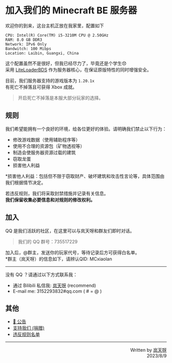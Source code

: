 # 加入我们的 Minecraft BE 服务器
欢迎你的到来，这台主机正放在我家里，配置如下

    CPU: Intel(R) Core(TM) i5-3210M CPU @ 2.50GHz
    RAM: 8.0 GB DDR3
    Network: IPv6 Only
    Bandwitch: 100 Mibps
    Location: Laibin, Guangxi, China

这个配置虽然不是很好，但我已经尽力了，毕竟还是个学生😞  
采用 [LiteLoaderBDS](https://www.litebds.com) 作为服务器核心，在保证原版特性的同时增强安全。

目前，我们服务器支持的游戏版本为 `1.20.1x`  
有死亡不掉落且可获得 Xbox 成就。  

> 开启死亡不掉落是本服大部分玩家的选择。

## 规则
我们希望能拥有一个良好的环境，给各位更好的体验。请明确我们禁止以下行为：

- 修改游戏数据（使用辅助程序等）
- 使用不合理的资源包（矿物透视等）
- 制造会使服务器资源过载的建筑
- 窃取龙蛋
- 损害他人利益

*损害他人利益：包括但不限于窃取财产、破坏建筑和攻击性言论等，具体范围由我们根据情节决定。

若违反规则，我们将采取封禁措施并记录有关信息。  
**我们保留收集必要信息和对规则的修改权利。**

## 加入
QQ 是我们活跃的社区，在这里可以与岚天呀和群友们即时对话。

> 我们的 QQ 群号：735517229

加入后，@群主，发送你的玩家代号，等待记录后方可获得白名单。  
*群主（岚天呀）的信息如下，请辨认QID: MCxiaolan

---

没有 QQ ？请通过以下方式联系我：

- 通过 Bilibili 私信我: [岚天呀](https://space.bilibili.com/355877984?from=search) (recommend)
- E-mail me: 3152293832#qq.com ( # = @ )

## 其他

* [📢 公告](./info.md)
* [支持我们 (捐赠)](./donate.md)
* [违反规则名单](./blacklist.md)

---
<p align="right">
    Written by <a href="https://space.bilibili.com/355877984?from=search" target="_blank">岚天呀</a>
        <br>
    2023/8/9
</p>
